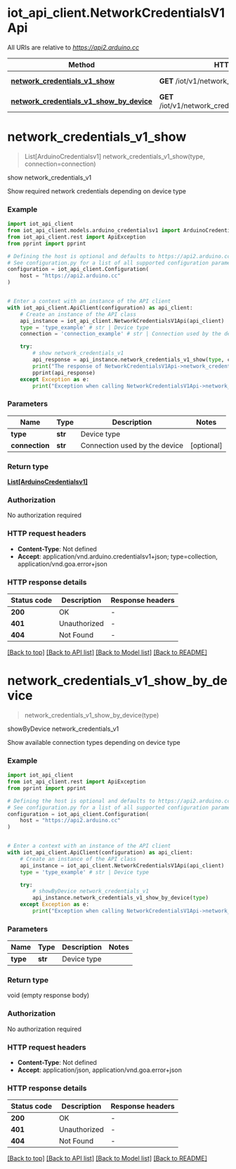 # iot_api_client.NetworkCredentialsV1Api

All URIs are relative to *https://api2.arduino.cc*

Method | HTTP request | Description
------------- | ------------- | -------------
[**network_credentials_v1_show**](NetworkCredentialsV1Api.md#network_credentials_v1_show) | **GET** /iot/v1/network_credentials/{type} | show network_credentials_v1
[**network_credentials_v1_show_by_device**](NetworkCredentialsV1Api.md#network_credentials_v1_show_by_device) | **GET** /iot/v1/network_credentials/{type}/connections | showByDevice network_credentials_v1


# **network_credentials_v1_show**
> List[ArduinoCredentialsv1] network_credentials_v1_show(type, connection=connection)

show network_credentials_v1

Show required network credentials depending on device type

### Example


```python
import iot_api_client
from iot_api_client.models.arduino_credentialsv1 import ArduinoCredentialsv1
from iot_api_client.rest import ApiException
from pprint import pprint

# Defining the host is optional and defaults to https://api2.arduino.cc
# See configuration.py for a list of all supported configuration parameters.
configuration = iot_api_client.Configuration(
    host = "https://api2.arduino.cc"
)


# Enter a context with an instance of the API client
with iot_api_client.ApiClient(configuration) as api_client:
    # Create an instance of the API class
    api_instance = iot_api_client.NetworkCredentialsV1Api(api_client)
    type = 'type_example' # str | Device type
    connection = 'connection_example' # str | Connection used by the device (optional)

    try:
        # show network_credentials_v1
        api_response = api_instance.network_credentials_v1_show(type, connection=connection)
        print("The response of NetworkCredentialsV1Api->network_credentials_v1_show:\n")
        pprint(api_response)
    except Exception as e:
        print("Exception when calling NetworkCredentialsV1Api->network_credentials_v1_show: %s\n" % e)
```



### Parameters


Name | Type | Description  | Notes
------------- | ------------- | ------------- | -------------
 **type** | **str**| Device type | 
 **connection** | **str**| Connection used by the device | [optional] 

### Return type

[**List[ArduinoCredentialsv1]**](ArduinoCredentialsv1.md)

### Authorization

No authorization required

### HTTP request headers

 - **Content-Type**: Not defined
 - **Accept**: application/vnd.arduino.credentialsv1+json; type=collection, application/vnd.goa.error+json

### HTTP response details

| Status code | Description | Response headers |
|-------------|-------------|------------------|
**200** | OK |  -  |
**401** | Unauthorized |  -  |
**404** | Not Found |  -  |

[[Back to top]](#) [[Back to API list]](../README.md#documentation-for-api-endpoints) [[Back to Model list]](../README.md#documentation-for-models) [[Back to README]](../README.md)

# **network_credentials_v1_show_by_device**
> network_credentials_v1_show_by_device(type)

showByDevice network_credentials_v1

Show available connection types depending on device type

### Example


```python
import iot_api_client
from iot_api_client.rest import ApiException
from pprint import pprint

# Defining the host is optional and defaults to https://api2.arduino.cc
# See configuration.py for a list of all supported configuration parameters.
configuration = iot_api_client.Configuration(
    host = "https://api2.arduino.cc"
)


# Enter a context with an instance of the API client
with iot_api_client.ApiClient(configuration) as api_client:
    # Create an instance of the API class
    api_instance = iot_api_client.NetworkCredentialsV1Api(api_client)
    type = 'type_example' # str | Device type

    try:
        # showByDevice network_credentials_v1
        api_instance.network_credentials_v1_show_by_device(type)
    except Exception as e:
        print("Exception when calling NetworkCredentialsV1Api->network_credentials_v1_show_by_device: %s\n" % e)
```



### Parameters


Name | Type | Description  | Notes
------------- | ------------- | ------------- | -------------
 **type** | **str**| Device type | 

### Return type

void (empty response body)

### Authorization

No authorization required

### HTTP request headers

 - **Content-Type**: Not defined
 - **Accept**: application/json, application/vnd.goa.error+json

### HTTP response details

| Status code | Description | Response headers |
|-------------|-------------|------------------|
**200** | OK |  -  |
**401** | Unauthorized |  -  |
**404** | Not Found |  -  |

[[Back to top]](#) [[Back to API list]](../README.md#documentation-for-api-endpoints) [[Back to Model list]](../README.md#documentation-for-models) [[Back to README]](../README.md)

